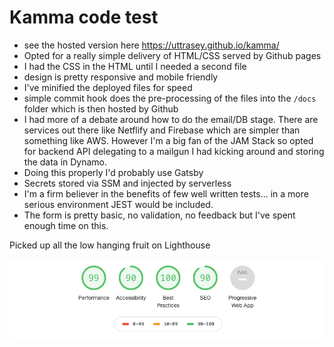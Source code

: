 # Kamma code test

- see the hosted version here https://uttrasey.github.io/kamma/
- Opted for a really simple delivery of HTML/CSS served by Github pages
- I had the CSS in the HTML until I needed a second file
- design is pretty responsive and mobile friendly
- I've minified the deployed files for speed
- simple commit hook does the pre-processing of the files into the `/docs` folder which is then hosted by Github
- I had more of a debate around how to do the email/DB stage. There are services out there like Netflify and Firebase which are simpler than something like AWS. However I'm a big fan of the JAM Stack so opted for backend API delegating to a mailgun I had kicking around and storing the data in Dynamo. 
- Doing this properly I'd probably use Gatsby
- Secrets stored via SSM and injected by serverless
- I'm a firm believer in the benefits of few well written tests... in a more serious environment JEST would be included.
- The form is pretty basic, no validation, no feedback but I've spent enough time on this.

Picked up all the low hanging fruit on Lighthouse

![lighthouse](./lighthouse.png)

